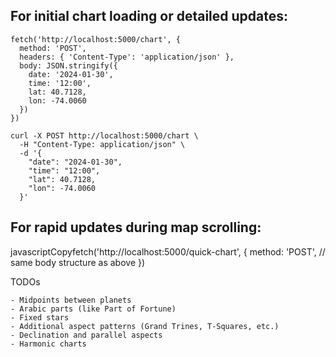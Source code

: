 

## For initial chart loading or detailed updates:

```
fetch('http://localhost:5000/chart', {
  method: 'POST',
  headers: { 'Content-Type': 'application/json' },
  body: JSON.stringify({
    date: '2024-01-30',
    time: '12:00',
    lat: 40.7128,
    lon: -74.0060
  })
})
```

```
curl -X POST http://localhost:5000/chart \
  -H "Content-Type: application/json" \
  -d '{
    "date": "2024-01-30",
    "time": "12:00",
    "lat": 40.7128,
    "lon": -74.0060
  }'
```

## For rapid updates during map scrolling:

javascriptCopyfetch('http://localhost:5000/quick-chart', {
  method: 'POST',
  // same body structure as above
})





TODOs
```
- Midpoints between planets
- Arabic parts (like Part of Fortune)
- Fixed stars
- Additional aspect patterns (Grand Trines, T-Squares, etc.)
- Declination and parallel aspects
- Harmonic charts
```